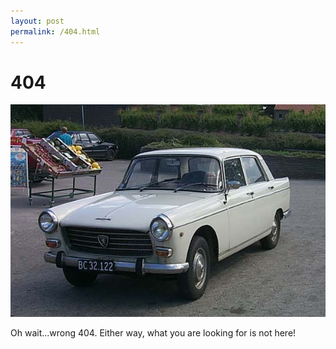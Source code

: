 ```yaml
---
layout: post
permalink: /404.html
---
```


# 404 #

[![Peugeot 404](/images/Peu404vitfr.jpg "Peugeot 404")](https://en.wikipedia.org/wiki/File:Peu404vitfr.jpg)

Oh wait...wrong 404.  Either way, what you are looking for is not here!
